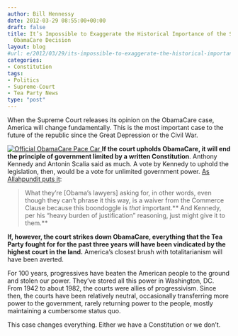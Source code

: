 ```yaml
---
author: Bill Hennessy
date: 2012-03-29 08:55:00+00:00
draft: false
title: It’s Impossible to Exaggerate the Historical Importance of the Supreme Court’s
  ObamaCare Decision
layout: blog
#url: e/2012/03/29/its-impossible-to-exaggerate-the-historical-importance-of-the-supreme-courts-obamacare-decision/
categories:
- Constitution
tags:
- Politics
- Supreme-Court
- Tea Party News
type: "post"
---
```


When the Supreme Court releases its opinion on the ObamaCare case, America will change fundamentally. This is the most important case to the future of the republic since the Great Depression or the Civil War.

 

[![Official ObamaCare Pace Car](https://ludicrite.files.wordpress.com/2012/04/obamacare-pace-car_thumb.jpg)
](https://ludicrite.files.wordpress.com/2012/04/obamacare-pace-car.jpg) **If the court upholds ObamaCare, it will end the principle of government limited by a written Constitution**. Anthony Kennedy and Antonin Scalia said as much. A vote by Kennedy to uphold the legislation, then, would be a vote for unlimited government power. [As Allahpundit puts it](https://hotair.com/archives/2012/03/28/paul-clement-whats-at-stake-here-is-the-basic-nature-of-our-government/):

 

>   
> 
> What they’re [Obama’s lawyers] asking for, in other words, even though they can’t phrase it this way, is a waiver from the Commerce Clause because this boondoggle is _that_ important.** And Kennedy, per his “heavy burden of justification” reasoning, just might give it to them.**
> 
> 

 

**If, however, the court strikes down ObamaCare, everything that the Tea Party fought for for the past three years will have been vindicated by the highest court in the land.** America’s closest brush with totalitarianism will have been averted. 

 

For 100 years, progressives have beaten the American people to the ground and stolen our power. They’ve stored all this power in Washington, DC. From 1942 to about 1982, the courts were allies of progressivism. Since then, the courts have been relatively neutral, occasionally transferring more power to the government, rarely returning power to the people, mostly maintaining a cumbersome status quo.

 

This case changes everything. Either we have a Constitution or we don’t. 
